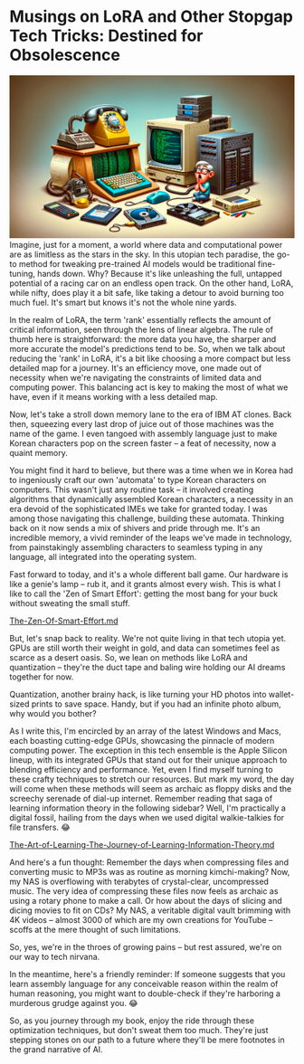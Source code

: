 # Musings on LoRA and Other Stopgap Tech Tricks: Destined for Obsolescence
![musings-on-lora-and-other-stopgap-tech-tricks-destined-for-obsolescence.png](images%2Fmusings-on-lora-and-other-stopgap-tech-tricks-destined-for-obsolescence.png)
Imagine, just for a moment, a world where data and computational power are as limitless as the stars in the sky. In this utopian tech paradise, the go-to method for tweaking pre-trained AI models would be traditional fine-tuning, hands down. Why? Because it's like unleashing the full, untapped potential of a racing car on an endless open track. On the other hand, LoRA, while nifty, does play it a bit safe, like taking a detour to avoid burning too much fuel. It's smart but knows it's not the whole nine yards.

In the realm of LoRA, the term 'rank' essentially reflects the amount of critical information, seen through the lens of linear algebra. The rule of thumb here is straightforward: the more data you have, the sharper and more accurate the model's predictions tend to be. So, when we talk about reducing the 'rank' in LoRA, it's a bit like choosing a more compact but less detailed map for a journey. It's an efficiency move, one made out of necessity when we're navigating the constraints of limited data and computing power. This balancing act is key to making the most of what we have, even if it means working with a less detailed map.

Now, let's take a stroll down memory lane to the era of IBM AT clones. Back then, squeezing every last drop of juice out of those machines was the name of the game. I even tangoed with assembly language just to make Korean characters pop on the screen faster – a feat of necessity, now a quaint memory. 

You might find it hard to believe, but there was a time when we in Korea had to ingeniously craft our own 'automata' to type Korean characters on computers. This wasn't just any routine task – it involved creating algorithms that dynamically assembled Korean characters, a necessity in an era devoid of the sophisticated IMEs we take for granted today. I was among those navigating this challenge, building these automata. Thinking back on it now sends a mix of shivers and pride through me. It's an incredible memory, a vivid reminder of the leaps we've made in technology, from painstakingly assembling characters to seamless typing in any language, all integrated into the operating system.

Fast forward to today, and it's a whole different ball game. Our hardware is like a genie's lamp – rub it, and it grants almost every wish. This is what I like to call the 'Zen of Smart Effort': getting the most bang for your buck without sweating the small stuff.

[The-Zen-Of-Smart-Effort.md](..%2F..%2Fessays%2Flife%2FThe-Zen-Of-Smart-Effort.md)

But, let's snap back to reality. We're not quite living in that tech utopia yet. GPUs are still worth their weight in gold, and data can sometimes feel as scarce as a desert oasis. So, we lean on methods like LoRA and quantization – they're the duct tape and baling wire holding our AI dreams together for now.

Quantization, another brainy hack, is like turning your HD photos into wallet-sized prints to save space. Handy, but if you had an infinite photo album, why would you bother?

As I write this, I'm encircled by an array of the latest Windows and Macs, each boasting cutting-edge GPUs, showcasing the pinnacle of modern computing power. The exception in this tech ensemble is the Apple Silicon lineup, with its integrated GPUs that stand out for their unique approach to blending efficiency and performance. Yet, even I find myself turning to these crafty techniques to stretch our resources. But mark my word, the day will come when these methods will seem as archaic as floppy disks and the screechy serenade of dial-up internet. Remember reading that saga of learning information theory in the following sidebar? Well, I'm practically a digital fossil, hailing from the days when we used digital walkie-talkies for file transfers. 😂 

[The-Art-of-Learning-The-Journey-of-Learning-Information-Theory.md](..%2F..%2Fbook%2Fsidebars%2Fart-of-learning-the-journey-of-learning-information-theory%2FThe-Art-of-Learning-The-Journey-of-Learning-Information-Theory.md)

And here's a fun thought: Remember the days when compressing files and converting music to MP3s was as routine as morning kimchi-making? Now, my NAS is overflowing with terabytes of crystal-clear, uncompressed music. The very idea of compressing these files now feels as archaic as using a rotary phone to make a call. Or how about the days of slicing and dicing movies to fit on CDs? My NAS, a veritable digital vault brimming with 4K videos – almost 3000 of which are my own creations for YouTube – scoffs at the mere thought of such limitations.

So, yes, we're in the throes of growing pains – but rest assured, we're on our way to tech nirvana.

In the meantime, here's a friendly reminder: If someone suggests that you learn assembly language for any conceivable reason within the realm of human reasoning, you might want to double-check if they're harboring a murderous grudge against you. 😂

So, as you journey through my book, enjoy the ride through these optimization techniques, but don't sweat them too much. They're just stepping stones on our path to a future where they'll be mere footnotes in the grand narrative of AI.
